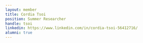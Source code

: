 ```yaml
---
layout: member
title: Cordia Tsoi
position: Summer Researcher
handle: tsoi
linkedin: https://www.linkedin.com/in/cordia-tsoi-56412716/
alumni: true
---
```


